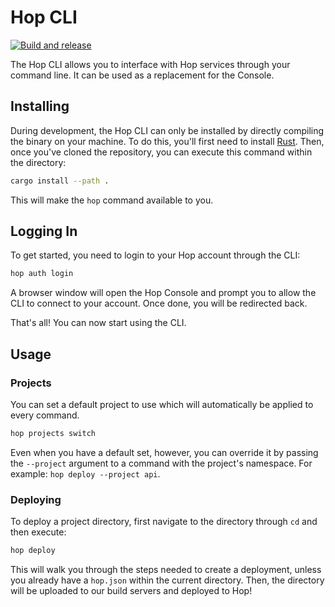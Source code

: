 # Hop CLI

[![Build and release](https://github.com/hopinc/hop_cli/actions/workflows/release.yml/badge.svg)](https://github.com/hopinc/hop_cli/actions/workflows/release.yml)

The Hop CLI allows you to interface with Hop services through your command line. It can be used as a replacement for the Console.

## Installing

During development, the Hop CLI can only be installed by directly compiling the binary on your machine. To do this, you'll first need to install [Rust](https://rust-lang.org). Then, once you've cloned the repository, you can execute this command within the directory:

```bash
cargo install --path .
```

This will make the `hop` command available to you.

## Logging In

To get started, you need to login to your Hop account through the CLI:

```bash
hop auth login
```

A browser window will open the Hop Console and prompt you to allow the CLI to connect to your account. Once done, you will be redirected back.

That's all! You can now start using the CLI.

## Usage

### Projects

You can set a default project to use which will automatically be applied to every command.

```bash
hop projects switch
```

Even when you have a default set, however, you can override it by passing the `--project` argument to a command with the project's namespace. For example: `hop deploy --project api`.

### Deploying

To deploy a project directory, first navigate to the directory through `cd` and then execute:

```bash
hop deploy
```

This will walk you through the steps needed to create a deployment, unless you already have a `hop.json` within the current directory. Then, the directory will be uploaded to our build servers and deployed to Hop!
